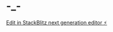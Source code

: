 # -_-

[Edit in StackBlitz next generation editor ⚡️](https://stackblitz.com/~/github.com/oldunderdog/-_-)
